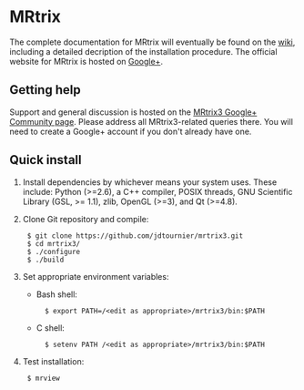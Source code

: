 # MRtrix

The complete documentation for MRtrix will eventually be found on the [wiki](https://github.com/jdtournier/mrtrix3/wiki),
including a detailed decription of the installation procedure. The official website for MRtrix is hosted on <a href="https://plus.google.com/110975114527807720518" rel="publisher">Google+</a>.

## Getting help 

Support and general discussion is hosted on the [MRtrix3 Google+ Community
page](https://plus.google.com/u/0/communities/111072048088633408015). Please
address all MRtrix3-related queries there. You will need to create a Google+
account if you don't already have one.

## Quick install

1. Install dependencies by whichever means your system uses. 
   These include: Python (>=2.6), a C++ compiler, POSIX threads, 
   GNU Scientific Library (GSL, >= 1.1), zlib, OpenGL (>=3), and Qt (>=4.8).

2. Clone Git repository and compile: 

        $ git clone https://github.com/jdtournier/mrtrix3.git
        $ cd mrtrix3/
        $ ./configure 
        $ ./build

3. Set appropriate environment variables:

    * Bash shell:

            $ export PATH=/<edit as appropriate>/mrtrix3/bin:$PATH
 
    * C shell:

            $ setenv PATH /<edit as appropriate>/mrtrix3/bin:$PATH

4. Test installation: 

        $ mrview

